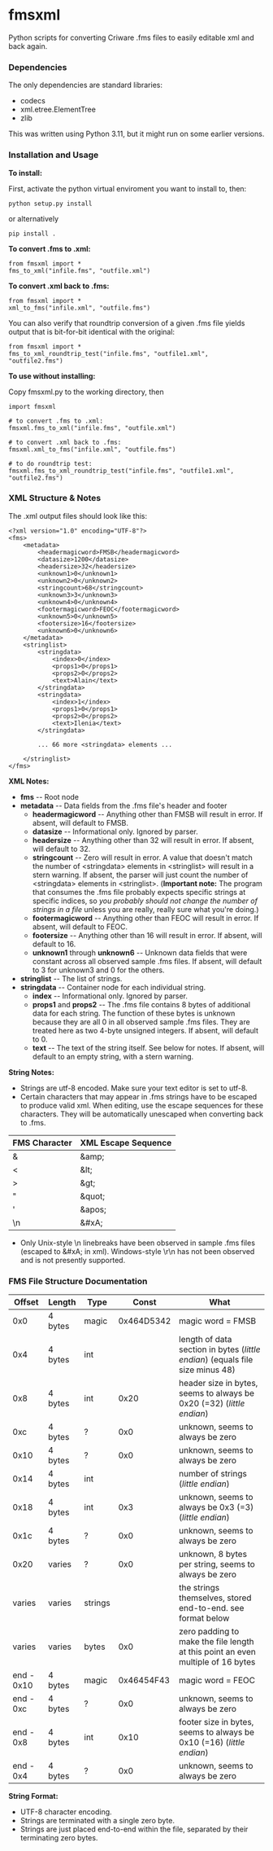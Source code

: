 # fmsxml
Python scripts for converting Criware .fms files to easily editable xml and back again.

### Dependencies
The only dependencies are standard libraries:
- codecs
- xml.etree.ElementTree
- zlib

This was written using Python 3.11, but it might run on some earlier versions.

### Installation and Usage

**To install:**

First, activate the python virtual enviroment you want to install to, then:

`python setup.py install`

or alternatively

`pip install .`

**To convert .fms to .xml:**
```
from fmsxml import *
fms_to_xml("infile.fms", "outfile.xml")
```

**To convert .xml back to .fms:**
```
from fmsxml import *
xml_to_fms("infile.xml", "outfile.fms")
```

You can also verify that roundtrip conversion of a given .fms file yields output that is bit-for-bit identical with the original:
```
from fmsxml import *
fms_to_xml_roundtrip_test("infile.fms", "outfile1.xml", "outfile2.fms")
```

**To use without installing:**

Copy fmsxml.py to the working directory, then
```
import fmsxml

# to convert .fms to .xml:
fmsxml.fms_to_xml("infile.fms", "outfile.xml")

# to convert .xml back to .fms:
fmsxml.xml_to_fms("infile.xml", "outfile.fms")

# to do roundtrip test:
fmsxml.fms_to_xml_roundtrip_test("infile.fms", "outfile1.xml", "outfile2.fms")
```

### XML Structure & Notes

The .xml output files should look like this:

```
<?xml version="1.0" encoding="UTF-8"?>
<fms>
    <metadata>
        <headermagicword>FMSB</headermagicword>
        <datasize>1200</datasize>
        <headersize>32</headersize>
        <unknown1>0</unknown1>
        <unknown2>0</unknown2>
        <stringcount>68</stringcount>
        <unknown3>3</unknown3>
        <unknown4>0</unknown4>
        <footermagicword>FEOC</footermagicword>
        <unknown5>0</unknown5>
        <footersize>16</footersize>
        <unknown6>0</unknown6>
    </metadata>
    <stringlist>
        <stringdata>
            <index>0</index>
            <props1>0</props1>
            <props2>0</props2>
            <text>Alain</text>
        </stringdata>
        <stringdata>
            <index>1</index>
            <props1>0</props1>
            <props2>0</props2>
            <text>Ilenia</text>
        </stringdata>

        ... 66 more <stringdata> elements ...
        
    </stringlist>
</fms>
```

**XML Notes:**
- **fms** -- Root node
- **metadata** -- Data fields from the .fms file's header and footer 
  - **headermagicword** -- Anything other than FMSB will result in error. If absent, will default to FMSB.
  - **datasize** -- Informational only. Ignored by parser.
  - **headersize** -- Anything other than 32 will result in error. If absent, will default to 32.
  - **stringcount** -- Zero will result in error. A value that doesn't match the number of \<stringdata\> elements in \<stringlist\> will result in a stern warning. If absent, the parser will just count the number of \<stringdata\> elements in \<stringlist\>. (**Important note:** The program that consumes the .fms file probably expects specific strings at specific indices, so *you probably should not change the number of strings in a file* unless you are really, really sure what you're doing.)
  - **footermagicword** -- Anything other than FEOC will result in error. If absent, will default to FEOC.
  - **footersize** -- Anything other than 16 will result in error. If absent, will default to 16.
  - **unknown1** through **unknown6** -- Unknown data fields that were constant across all observed sample .fms files. If absent, will default to 3 for unknown3 and 0 for the others.
- **stringlist** -- The list of strings.
- **stringdata** -- Container node for each individual string.
  - **index** -- Informational only. Ignored by parser.
  - **props1** and **props2** -- The .fms file contains 8 bytes of additional data for each string. The function of these bytes is unknown because they are all 0 in all observed sample .fms files. They are treated here as two 4-byte unsigned integers. If absent, will default to 0.
  - **text** -- The text of the string itself. See below for notes. If absent, will default to an empty string, with a stern warning.

**String Notes:**
- Strings are utf-8 encoded. Make sure your text editor is set to utf-8.
- Certain characters that may appear in .fms strings have to be escaped to produce valid xml. When editing, use the escape sequences for these characters. They will be automatically unescaped when converting back to .fms.

| FMS Character | XML Escape Sequence |
| -- | -- |
| &amp; | \&amp; |
| &lt; | \&lt; |
| &gt; | \&gt; |
| &quot; | \&quot; |
| &apos; | \&apos; |
| \\n | \&#xA; |

- Only Unix-style \\n linebreaks have been observed in sample .fms files (escaped to \&#xA; in xml). Windows-style \\r\\n has not been observed and is not presently supported.

### FMS File Structure Documentation

| Offset | Length | Type | Const | What |
| ------------- | ------------- | ------------- | ------------- | ------------- | 
| 0x0 | 4 bytes | magic | 0x464D5342 | magic word = FMSB |
| 0x4 | 4 bytes | int | | length of data section in bytes (*little endian*) (equals file size minus 48) |
| 0x8 | 4 bytes | int | 0x20 | header size in bytes, seems to always be 0x20 (=32) (*little endian*) |
| 0xc | 4 bytes | ? | 0x0 | unknown, seems to always be zero |
| 0x10 | 4 bytes | ? | 0x0 | unknown, seems to always be zero |
| 0x14 | 4 bytes | int | | number of strings (*little endian*) |
| 0x18 | 4 bytes | int | 0x3 | unknown, seems to always be 0x3 (=3) (*little endian*) |
| 0x1c | 4 bytes | ? | 0x0 | unknown, seems to always be zero |
| 0x20 | varies | ? | 0x0 | unknown, 8 bytes per string, seems to always be zero |
| varies | varies | strings | | the strings themselves, stored end-to-end. see format below |
| varies | varies | bytes | 0x0 | zero padding to make the file length at this point an even multiple of 16 bytes |
| end - 0x10 | 4 bytes | magic | 0x46454F43 | magic word = FEOC |
| end - 0xc | 4 bytes | ? | 0x0 | unknown, seems to always be zero |
| end - 0x8 | 4 bytes | int | 0x10 | footer size in bytes, seems to always be 0x10 (=16) (*little endian*) |
| end - 0x4 | 4 bytes | ? | 0x0 | unknown, seems to always be zero |

**String Format:**
- UTF-8 character encoding.
- Strings are terminated with a single zero byte.
- Strings are just placed end-to-end within the file, separated by their terminating zero bytes.
